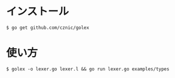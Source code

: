 # インストール

```
$ go get github.com/cznic/golex
```

# 使い方

```
$ golex -o lexer.go lexer.l && go run lexer.go examples/types
```